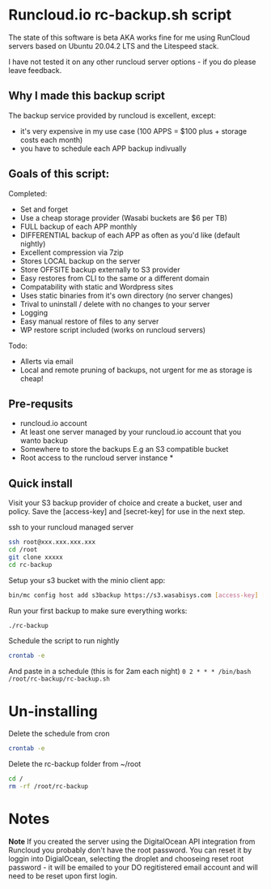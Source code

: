 # Runcloud.io rc-backup.sh script
The state of this software is beta AKA works fine for me using RunCloud servers
based on Ubuntu 20.04.2 LTS and the Litespeed stack.

I have not tested it on any other runcloud server options - if you do please
leave feedback.

## Why I made this backup script
The backup service provided by runcloud is excellent, except:

- it's very expensive in my use case (100 APPS = $100 plus +
  storage costs each month)
- you have to schedule each APP backup indivually

## Goals of this script:

Completed:
- Set and forget
- Use a cheap storage provider (Wasabi buckets are $6 per TB)
- FULL backup of each APP monthly
- DIFFERENTIAL backup of each APP as often as you'd like (default nightly)
- Excellent compression via 7zip
- Stores LOCAL backup on the server
- Store OFFSITE backup externally to S3 provider
- Easy restores from CLI to the same or a different domain
- Compatability with static and Wordpress sites
- Uses static binaries from it's own directory (no server changes)
- Trival to uninstall / delete with no changes to your server
- Logging
- Easy manual restore of files to any server
- WP restore script included (works on runcloud servers)

Todo:
- Allerts via email
- Local and remote pruning of backups, not urgent for me as storage is cheap!

## Pre-requsits
- runcloud.io account
- At least one server managed by your runcloud.io account that you wanto backup
- Somewhere to store the backups E.g an S3 compatible bucket
- Root access to the runcloud server instance *

## Quick install
Visit your S3 backup provider of choice and create a bucket, user and policy. Save the [access-key] and [secret-key]  for use in the next step.

ssh to your runcloud managed server
```bash
ssh root@xxx.xxx.xxx.xxx
cd /root
git clone xxxxx
cd rc-backup
```

Setup your s3 bucket with the minio client app:
```bash
bin/mc config host add s3backup https://s3.wasabisys.com [access-key] [secret-key] 
```

Run your first backup to make sure everything works:
```bash
./rc-backup
```

Schedule the script to run nightly
```bash
crontab -e
```
And paste in a schedule (this is for 2am each night)
`0 2 * * * /bin/bash /root/rc-backup/rc-backup.sh`

# Un-installing
Delete the schedule from cron
```bash
crontab -e
```
Delete the rc-backup folder from ~/root
```bash
cd /
rm -rf /root/rc-backup
```

# Notes
**Note** If you created the server using the DigitalOcean API integration from
Runcloud you probably don't have the root password. You can reset it by loggin
into DigialOcean, selecting the droplet and chooseing reset root password - it
will be emailed to your DO regitistered email account and will need to be reset
upon first login.
